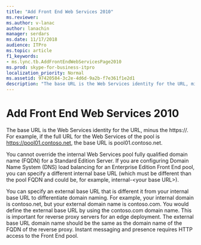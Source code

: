 ```yaml
---
title: "Add Front End Web Services 2010"
ms.reviewer: 
ms.author: v-lanac
author: lanachin
manager: serdars
ms.date: 11/17/2018
audience: ITPro
ms.topic: article
f1_keywords:
- ms.lync.tb.AddFrontEndWebServicesPage2010
ms.prod: skype-for-business-itpro
localization_priority: Normal
ms.assetid: 97420584-3c2e-4d6d-9a2b-f7e361f1e2d1
description: "The base URL is the Web Services identity for the URL, minus the https://. For example, if the full URL for the Web Services of the pool is https://pool01.contoso.net, the base URL is pool01.contoso.net."
---
```


# Add Front End Web Services 2010
 
The base URL is the Web Services identity for the URL, minus the https://. For example, if the full URL for the Web Services of the pool is https://pool01.contoso.net, the base URL is pool01.contoso.net.
  
You cannot override the internal Web Services pool fully qualified domain name (FQDN) for a Standard Edition Server. If you are configuring Domain Name System (DNS) load balancing for an Enterprise Edition Front End pool, you can specify a different internal base URL (which must be different than the pool FQDN and could be, for example, internal-\<your base URL\>).
  
You can specify an external base URL that is different it from your internal base URL to differentiate domain naming. For example, your internal domain is contoso.net, but your external domain name is contoso.com. You would define the external base URL by using the contoso.com domain name. This is important for reverse proxy servers for an edge deployment. The external base URL domain name should be the same as the domain name of the FQDN of the reverse proxy. Instant messaging and presence requires HTTP access to the Front End pool.
  

